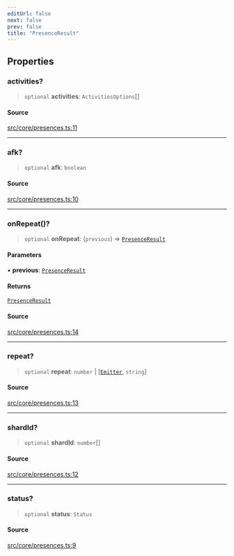 ```yaml
---
editUrl: false
next: false
prev: false
title: "PresenceResult"
---
```


## Properties

### activities?

> `optional` **activities**: `ActivitiesOptions`[]

#### Source

[src/core/presences.ts:11](https://github.com/sern-handler/handler/blob/45665292ae99b70b419575eef2271e29523a30e0/src/core/presences.ts#L11)

***

### afk?

> `optional` **afk**: `boolean`

#### Source

[src/core/presences.ts:10](https://github.com/sern-handler/handler/blob/45665292ae99b70b419575eef2271e29523a30e0/src/core/presences.ts#L10)

***

### onRepeat()?

> `optional` **onRepeat**: (`previous`) => [`PresenceResult`](/v4/api/interfaces/presenceresult/)

#### Parameters

• **previous**: [`PresenceResult`](/v4/api/interfaces/presenceresult/)

#### Returns

[`PresenceResult`](/v4/api/interfaces/presenceresult/)

#### Source

[src/core/presences.ts:14](https://github.com/sern-handler/handler/blob/45665292ae99b70b419575eef2271e29523a30e0/src/core/presences.ts#L14)

***

### repeat?

> `optional` **repeat**: `number` \| [[`Emitter`](/v4/api/interfaces/emitter/), `string`]

#### Source

[src/core/presences.ts:13](https://github.com/sern-handler/handler/blob/45665292ae99b70b419575eef2271e29523a30e0/src/core/presences.ts#L13)

***

### shardId?

> `optional` **shardId**: `number`[]

#### Source

[src/core/presences.ts:12](https://github.com/sern-handler/handler/blob/45665292ae99b70b419575eef2271e29523a30e0/src/core/presences.ts#L12)

***

### status?

> `optional` **status**: `Status`

#### Source

[src/core/presences.ts:9](https://github.com/sern-handler/handler/blob/45665292ae99b70b419575eef2271e29523a30e0/src/core/presences.ts#L9)
